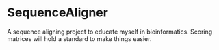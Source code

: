 # SequenceAligner
A sequence aligning project to educate myself in bioinformatics. Scoring matrices will hold a standard to make things easier.
